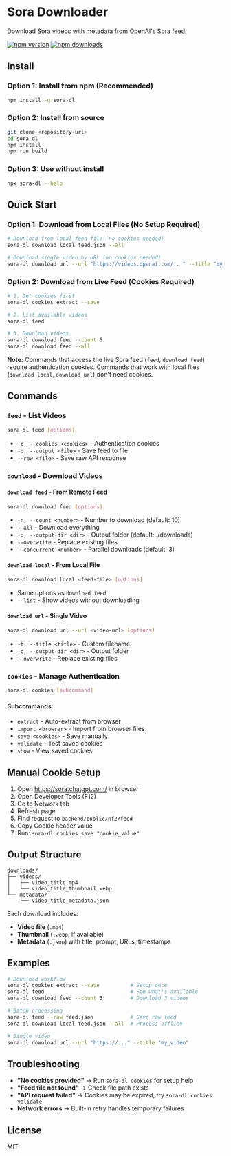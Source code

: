 # Sora Downloader

Download Sora videos with metadata from OpenAI's Sora feed.

[![npm version](https://badge.fury.io/js/sora-dl.svg)](https://badge.fury.io/js/sora-dl)
[![npm downloads](https://img.shields.io/npm/dm/sora-dl.svg)](https://www.npmjs.com/package/sora-dl)

## Install

### Option 1: Install from npm (Recommended)

```bash
npm install -g sora-dl
```

### Option 2: Install from source

```bash
git clone <repository-url>
cd sora-dl
npm install
npm run build
```

### Option 3: Use without install

```bash
npx sora-dl --help
```

## Quick Start

### Option 1: Download from Local Files (No Setup Required)

```bash
# Download from local feed file (no cookies needed)
sora-dl download local feed.json --all

# Download single video by URL (no cookies needed)
sora-dl download url --url "https://videos.openai.com/..." --title "my_video"
```

### Option 2: Download from Live Feed (Cookies Required)

```bash
# 1. Get cookies first
sora-dl cookies extract --save

# 2. List available videos
sora-dl feed

# 3. Download videos
sora-dl download feed --count 5
sora-dl download feed --all
```

**Note:** Commands that access the live Sora feed (`feed`, `download feed`) require authentication cookies. Commands that work with local files (`download local`, `download url`) don't need cookies.

## Commands

### `feed` - List Videos
```bash
sora-dl feed [options]
```
- `-c, --cookies <cookies>` - Authentication cookies
- `-o, --output <file>` - Save feed to file
- `--raw <file>` - Save raw API response

### `download` - Download Videos

#### `download feed` - From Remote Feed
```bash
sora-dl download feed [options]
```
- `-n, --count <number>` - Number to download (default: 10)
- `--all` - Download everything
- `-o, --output-dir <dir>` - Output folder (default: ./downloads)
- `--overwrite` - Replace existing files
- `--concurrent <number>` - Parallel downloads (default: 3)

#### `download local` - From Local File
```bash
sora-dl download local <feed-file> [options]
```
- Same options as `download feed`
- `--list` - Show videos without downloading

#### `download url` - Single Video
```bash
sora-dl download url --url <video-url> [options]
```
- `-t, --title <title>` - Custom filename
- `-o, --output-dir <dir>` - Output folder
- `--overwrite` - Replace existing files

### `cookies` - Manage Authentication

```bash
sora-dl cookies [subcommand]
```

#### Subcommands:
- `extract` - Auto-extract from browser
- `import <browser>` - Import from browser files
- `save <cookies>` - Save manually
- `validate` - Test saved cookies
- `show` - View saved cookies

## Manual Cookie Setup

1. Open https://sora.chatgpt.com/ in browser
2. Open Developer Tools (F12)
3. Go to Network tab
4. Refresh page
5. Find request to `backend/public/nf2/feed`
6. Copy Cookie header value
7. Run: `sora-dl cookies save "cookie_value"`

## Output Structure

```
downloads/
├── videos/
│   ├── video_title.mp4
│   └── video_title_thumbnail.webp
└── metadata/
    └── video_title_metadata.json
```

Each download includes:
- **Video file** (`.mp4`)
- **Thumbnail** (`.webp`, if available)  
- **Metadata** (`.json`) with title, prompt, URLs, timestamps

## Examples

```bash
# Download workflow
sora-dl cookies extract --save          # Setup once
sora-dl feed                            # See what's available
sora-dl download feed --count 3         # Download 3 videos

# Batch processing
sora-dl feed --raw feed.json            # Save raw feed
sora-dl download local feed.json --all  # Process offline

# Single video
sora-dl download url --url "https://..." --title "my_video"
```

## Troubleshooting

- **"No cookies provided"** → Run `sora-dl cookies` for setup help
- **"Feed file not found"** → Check file path exists
- **"API request failed"** → Cookies may be expired, try `sora-dl cookies validate`
- **Network errors** → Built-in retry handles temporary failures

## License

MIT